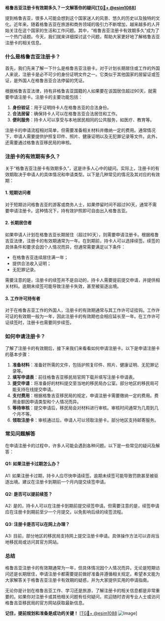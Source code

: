 **格鲁吉亚注册卡有效期多久？一文解答你的疑问[[TG💪+ @esim1088](https://t.me/s/esim1088)]**

提到格鲁吉亚，很多人可能会想到这个国家迷人的风景、悠久的历史以及独特的文化。近年来，随着格鲁吉亚在旅游和商务领域的吸引力不断增加，越来越多的人开始关注在这个国家的生活和工作问题。其中，“格鲁吉亚注册卡有效期多久”成为了一个热门话题。今天，我们就来详细探讨这个问题，帮助大家更好地了解格鲁吉亚注册卡的相关信息。

### 什么是格鲁吉亚注册卡？

首先，我们先来了解一下什么是格鲁吉亚注册卡。对于计划长期居住或工作的外国人来说，注册卡是必不可少的身份证明文件之一。它类似于其他国家的居留证或签证，是外国人在格鲁吉亚合法停留的凭证。

根据格鲁吉亚法律，持有非格鲁吉亚国籍的人如果要在该国居住超过90天，就需要申请注册卡。注册卡的主要功能包括：

1. **身份验证**：用于证明持卡人在格鲁吉亚的合法身份。
2. **合法居留**：确保持卡人可以在格鲁吉亚合法居住和工作。
3. **便利服务**：持卡人可以享受与本地居民相同的公共服务，如医疗、教育等。

注册卡的申请流程相对简单，但需要准备相关材料并缴纳一定的费用。通常情况下，申请人需要提供护照复印件、照片、健康证明以及无犯罪记录等文件。此外，还需要通过格鲁吉亚移民局的审核。

### 注册卡的有效期有多久？

关于“格鲁吉亚注册卡有效期多久”，这是许多人心中的疑问。实际上，注册卡的有效期取决于申请人的具体情况和申请类型。以下是几种常见的情况及其对应的有效期：

#### 1. 短期访问者

对于短期访问格鲁吉亚的游客或商务人士，如果停留时间不超过90天，通常不需要申请注册卡。这种情况下，持有效护照即可自由出入格鲁吉亚。

#### 2. 长期居住者

如果申请人计划在格鲁吉亚长期居住（超过90天），则需要申请注册卡。根据格鲁吉亚法律，注册卡的有效期通常为一年。在到期前，持卡人可以选择续签。续签的具体条件和要求会因个人情况而异，但通常需要满足以下条件：

- 在格鲁吉亚连续居住满一年；
- 提供合法收入证明；
- 无犯罪记录。

需要注意的是，注册卡的续签并不是自动的，持卡人需要提前提交申请，并提供相关材料。逾期未续签可能导致注册卡失效，甚至被驱逐出境。

#### 3. 工作许可持有者

对于在格鲁吉亚工作的外国人，注册卡的有效期通常与其工作许可证挂钩。工作许可证的有效期一般为一年，因此注册卡的有效期也会相应延长至一年。在工作许可证续签时，注册卡也需要同步续签。

### 如何申请注册卡？

了解了注册卡的有效期后，接下来我们来看看如何申请注册卡。以下是申请注册卡的基本步骤：

1. **准备材料**：准备好所需的文件，包括护照复印件、照片、健康证明、无犯罪记录等。
2. **填写申请表**：前往格鲁吉亚移民局官网下载并填写注册卡申请表。
3. **提交申请**：将准备好的材料提交至当地的移民局办公室。部分地区的移民局可能支持在线提交申请。
4. **支付费用**：根据格鲁吉亚移民局的规定，申请注册卡需要缴纳一定的费用。费用金额因申请类型和个人情况而异。
5. **等待审核**：提交申请后，移民局会对材料进行审核。审核时间通常为几周到几个月不等。
6. **领取注册卡**：审核通过后，申请人可以领取注册卡。部分地区支持邮寄服务。

### 常见问题解答

在申请注册卡的过程中，许多人可能会遇到各种问题。以下是一些常见的疑问及解答：

#### Q1: 如果注册卡过期怎么办？

A1: 如果注册卡过期，持卡人应尽快申请续签。逾期未续签可能导致罚款甚至被驱逐出境。建议在注册卡到期前一个月内提交续签申请。

#### Q2: 是否可以提前续签？

A2: 是的，持卡人可以在注册卡到期前提交续签申请。但需要注意的是，续签申请应在注册卡到期前至少一个月提交，以免影响后续的续签流程。

#### Q3: 注册卡是否可以在网上办理？

A3: 目前，部分地区的移民局支持网上提交注册卡申请。具体操作方法可以咨询当地移民局或访问其官方网站。

### 总结

格鲁吉亚注册卡的有效期通常为一年，但具体情况因个人情况而异。无论是短期访问还是长期居住，申请注册卡都需要提前做好准备并遵循相关规定。希望本文能为大家解答关于格鲁吉亚注册卡有效期的疑惑，并为大家提供实用的申请指南。

无论你是计划在格鲁吉亚工作、学习还是旅游，了解注册卡的相关信息都是非常重要的。如果你对注册卡或其他相关问题有任何疑问，欢迎随时咨询专业人士或访问格鲁吉亚移民局的官方网站获取最新信息。

**记住，提前规划和准备是成功的关键！** [[TG💪+ @esim1088](https://t.me/s/esim1088) ![Image](https://i.postimg.cc/4NQfJmqS/Snipaste-2025-05-13-00-14-12.png)]